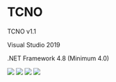 # TCNO
  <p>TCNO v1.1</p>
  <p>Visual Studio 2019</p>
  <p>.NET Framework 4.8 (Minimum 4.0)</p>
  <img src="https://www.photo.herominyum.com/resimler/2019/09/15/9gen.png"></>
  <img src="https://www.photo.herominyum.com/resimler/2019/09/15/9ryv.png"></>
  <img src="https://www.photo.herominyum.com/resimler/2019/09/15/9IKr.png"></>
  <img src="https://www.photo.herominyum.com/resimler/2019/09/15/9d9M.png"></>
